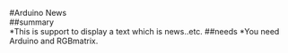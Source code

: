 #Arduino News  
##summary  
*This is support to display a text which is news..etc.
##needs
*You need Arduino and RGBmatrix. 
